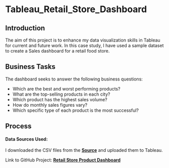# Tableau_Retail_Store_Dashboard

## Introduction
The aim of this project is to enhance my data visualization skills in Tableau for current and future work. In this case study, I have used a sample dataset to create a Sales dashboard for a retail food store. 

## Business Tasks
The dashboard seeks to answer the following business questions:

* Which are the best and worst performing products?
* What are the top-selling products in each city?
* Which product has the highest sales volume?
* How do monthly sales figures vary?
* Which specific type of each product is the most successful?

## Process
#### Data Sources Used:
I downloaded the CSV files from the **[Source](https://github.com/chrisfrenchjr/SQLQueries/blob/main/Retail%20Sales%20Data.xlsx)** and uploaded them to Tableau.

Link to GitHub Project: **[Retail Store Product Dashboard](https://public.tableau.com/app/profile/jorge.jimenez4382/viz/RetailStoreProductDashboard_16802962618700/Dashboard1?publish=yes)**
